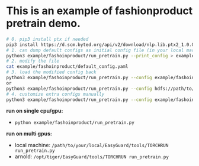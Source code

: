 # This is an example of fashionproduct pretrain demo.

```bash
# 0. pip3 install ptx if needed
pip3 install https://d.scm.byted.org/api/v2/download/nlp.lib.ptx2_1.0.0.176.tar.gz
# 1. can dump default configs as initial config file (in your local machine)
python3 example/fashoinproduct/run_pretrain.py --print_config > example/fashoinproduct/default_config.yaml
# 2. modify the file
cat example/fashoinproduct/default_config.yaml
# 3. load the modified config back
python3 example/fashoinproduct/run_pretrain.py --config example/fashoinproduct/default_config.yaml
or
python3 example/fashoinproduct/run_pretrain.py --config hdfs://path/to/your/default_config.yaml 
# 4. customize extra configs manually
python3 example/fashoinproduct/run_pretrain.py --config example/fashoinproduct/default_config.yaml --model.hidden_size=1024
```

**run on single cpu/gpu:**
- `python example/fashoinproduct/run_pretrain.py`

**run on multi gpus:**
- local machine: `/path/to/your/local/EasyGuard/tools/TORCHRUN run_pretrain.py`
- arnold: `/opt/tiger/EasyGuard/tools/TORCHRUN run_pretrain.py`